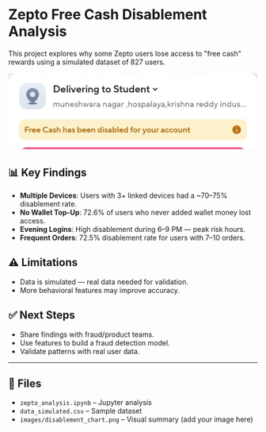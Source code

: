 # Zepto Free Cash Disablement Analysis

This project explores why some Zepto users lose access to "free cash" rewards using a simulated dataset of 827 users.

![Free Cash Analysis](https://github.com/Manikanta-Patankar/Zepto-Free-Cash-Disablement-Analysis/blob/master/image.jpg?raw=true)

## 📊 Key Findings

- **Multiple Devices**: Users with 3+ linked devices had a ~70–75% disablement rate.
- **No Wallet Top-Up**: 72.6% of users who never added wallet money lost access.
- **Evening Logins**: High disablement during 6–9 PM — peak risk hours.
- **Frequent Orders**: 72.5% disablement rate for users with 7–10 orders.

## ⚠️ Limitations

- Data is simulated — real data needed for validation.
- More behavioral features may improve accuracy.

## ✅ Next Steps

- Share findings with fraud/product teams.
- Use features to build a fraud detection model.
- Validate patterns with real user data.

---

## 📁 Files

- `zepto_analysis.ipynb` – Jupyter analysis
- `data_simulated.csv` – Sample dataset
- `images/disablement_chart.png` – Visual summary (add your image here)

